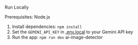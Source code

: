 

 Run Locally

Prerequisites:  Node.js


1. Install dependencies:
   `npm install`
2. Set the `GEMINI_API_KEY` in [.env.local](.env.local) to your Gemini API key
3. Run the app:
   `npm run dev`
   a i - i m a g e - d e t e c t o r 
 
 
